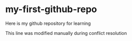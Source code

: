 # my-first-github-repo
Here is my github repository for learning

This line was modified manually during conflict resolution
